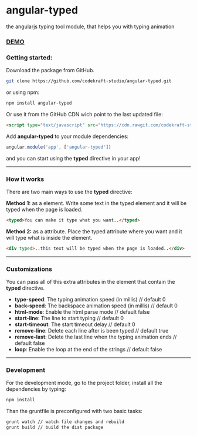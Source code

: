 # angular-typed
the angularjs typing tool module, that helps you with typing animation

### [DEMO](http://www.codekraft.it/demos/angular-typed/)


### Getting started:

Download the package from GitHub.
```bash
git clone https://github.com/codekraft-studio/angular-typed.git
```
or using npm:
```bash
npm install angular-typed
```
Or use it from the GitHub CDN wich point to the last updated file:
```html
<script type="text/javascript" src="https://cdn.rawgit.com/codekraft-studio/angular-typed/master/dist/angular-typed.min.js"></script>
```

Add __angular-typed__ to your module dependencies:
```javascript
angular.module('app', ['angular-typed'])
```
and you can start using the __typed__ directive in your app!

---

### How it works

There are two main ways to use the __typed__ directive:

**Method 1:** as a element.
	Write some text in the typed element and it will be typed when the page is loaded.

```html
<typed>You can make it type what you want..</typed>
```

**Method 2:** as a attribute.
	Place the typed attribute where you want and it will type what is inside the element.

```html
<div typed>..this text will be typed when the page is loaded..</div>
```

---

### Customizations
You can pass all of this extra attributes in the element that contain the __typed__ directive.

*	**type-speed**: The typing animation speed (in millis) // default 0
*	**back-speed**: The backspace animation speed (in millis) // default 0
*	**html-mode**: Enable the html parse mode // default false
*	**start-line**: The line to start typing // default 0
*	**start-timeout**: The start timeout delay // default 0
* 	**remove-line**: Delete each line after is been typed // default true
* 	**remove-last**: Delete the last line when the typing animation ends // default false
*	**loop**: Enable the loop at the end of the strings // default false

---

### Development

For the development mode, go to the project folder, install all the dependencies by typing:
```bash
npm install
```
Than the gruntfile is preconfigured with two basic tasks:
```bash
grunt watch // watch file changes and rebuild
grunt build // build the dist package
```
